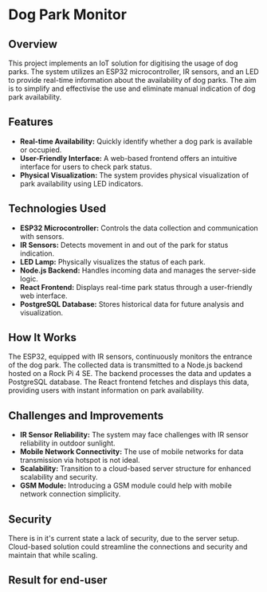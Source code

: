 # Dog Park Monitor

## Overview

This project implements an IoT solution for digitising the usage of dog parks. The system utilizes an ESP32 microcontroller, IR sensors, and an LED to provide real-time information about the availability of dog parks. The aim is to simplify and effectivise the use and eliminate manual indication of dog park availability.

## Features

- **Real-time Availability:** Quickly identify whether a dog park is available or occupied.
- **User-Friendly Interface:** A web-based frontend offers an intuitive interface for users to check park status.
- **Physical Visualization:** The system provides physical visualization of park availability using LED indicators.

## Technologies Used

- **ESP32 Microcontroller:** Controls the data collection and communication with sensors.
- **IR Sensors:** Detects movement in and out of the park for status indication.
- **LED Lamp:** Physically visualizes the status of each park.
- **Node.js Backend:** Handles incoming data and manages the server-side logic.
- **React Frontend:** Displays real-time park status through a user-friendly web interface.
- **PostgreSQL Database:** Stores historical data for future analysis and visualization.

## How It Works

The ESP32, equipped with IR sensors, continuously monitors the entrance of the dog park. The collected data is transmitted to a Node.js backend hosted on a Rock Pi 4 SE. The backend processes the data and updates a PostgreSQL database. The React frontend fetches and displays this data, providing users with instant information on park availability.

## Challenges and Improvements

- **IR Sensor Reliability:** The system may face challenges with IR sensor reliability in outdoor sunlight.
- **Mobile Network Connectivity:** The use of mobile networks for data transmission via hotspot is not ideal.
- **Scalability:** Transition to a cloud-based server structure for enhanced scalability and security.
- **GSM Module:** Introducing a GSM module could help with mobile network connection simplicity.

## Security

There is in it's current state a lack of security, due to the server setup. Cloud-based solution could streamline the connections and security and maintain that while scaling.

## Result for end-user


